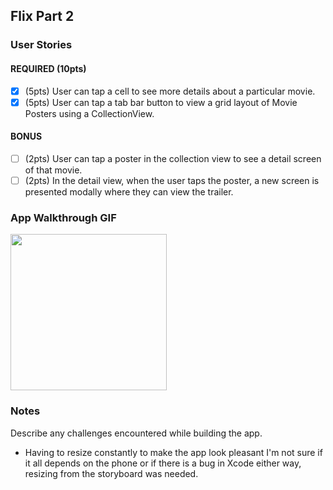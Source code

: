 
## Flix Part 2

### User Stories

#### REQUIRED (10pts)
- [x] (5pts) User can tap a cell to see more details about a particular movie.
- [x] (5pts) User can tap a tab bar button to view a grid layout of Movie Posters using a CollectionView.

#### BONUS
- [ ] (2pts) User can tap a poster in the collection view to see a detail screen of that movie.
- [ ] (2pts) In the detail view, when the user taps the poster, a new screen is presented modally where they can view the trailer.

### App Walkthrough GIF

<img src="/flixkap2.gif" width=250><br>

### Notes
Describe any challenges encountered while building the app.
- Having to resize constantly to make the app look pleasant I'm not sure if it all depends on the phone or if there is a bug in Xcode either way, resizing from the storyboard was needed.
